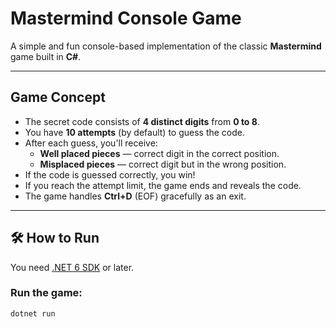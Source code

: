 #  Mastermind Console Game

A simple and fun console-based implementation of the classic **Mastermind** game built in **C#**.

---

##  Game Concept

- The secret code consists of **4 distinct digits** from **0 to 8**.
- You have **10 attempts** (by default) to guess the code.
- After each guess, you'll receive:
  - **Well placed pieces** — correct digit in the correct position.
  -  **Misplaced pieces** — correct digit but in the wrong position.
- If the code is guessed correctly, you win!
- If you reach the attempt limit, the game ends and reveals the code.
- The game handles **Ctrl+D** (EOF) gracefully as an exit.

---

## 🛠 How to Run

You need [.NET 6 SDK](https://dotnet.microsoft.com/en-us/download/dotnet/6.0) or later.

###  Run the game:

```bash
dotnet run
